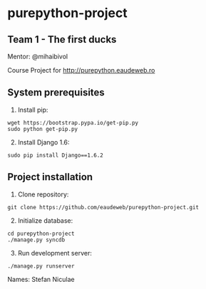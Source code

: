 purepython-project
==================

Team 1 - The first ducks
------------------------

Mentor: @mihaibivol

Course Project for http://purepython.eaudeweb.ro

System prerequisites
--------------------

1. Install pip:
  
  ```
  wget https://bootstrap.pypa.io/get-pip.py
  sudo python get-pip.py
  ```

2. Install Django 1.6: 

  ```
  sudo pip install Django==1.6.2
  ```
  
Project installation
--------------------

1. Clone repository:

  ```
  git clone https://github.com/eaudeweb/purepython-project.git
  ```

2. Initialize database:

  ```
  cd purepython-project
  ./manage.py syncdb
  ```
  
3. Run development server:

  ```
  ./manage.py runserver
  ```

Names:
    Stefan Niculae
